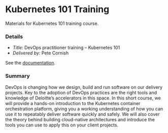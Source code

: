 # Kubernetes 101 Training

Materials for Kubernetes 101 training course.

### Details

* *Title:* DevOps practitioner training – Kubernetes 101
* *Delivered by:* Pete Cornish

See the [documentation](docs).

### Summary
DevOps is changing how we design, build and run software on our delivery projects. Key to the adoption of DevOps practices are the right tools and knowledge of Deloitte’s accelerators in this space. In this short course, we will provide a hands-on introduction to the Kubernetes container orchestration platform, giving you a working understanding of how you can use it to repeatably deliver software quickly and safely. We will also cover the theory behind building cloud-native architectures and introduce the tools you can use to apply this on your client projects.
